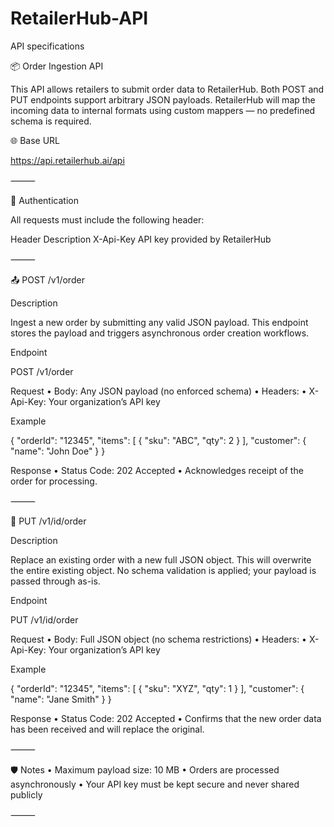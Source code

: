 # RetailerHub-API
API specifications

📦 Order Ingestion API

This API allows retailers to submit order data to RetailerHub. Both POST and PUT endpoints support arbitrary JSON payloads. RetailerHub will map the incoming data to internal formats using custom mappers — no predefined schema is required.

🌐 Base URL

https://api.retailerhub.ai/api


⸻

🔐 Authentication

All requests must include the following header:

Header	Description
X-Api-Key	API key provided by RetailerHub


⸻

📤 POST /v1/order

Description

Ingest a new order by submitting any valid JSON payload. This endpoint stores the payload and triggers asynchronous order creation workflows.

Endpoint

POST /v1/order

Request
	•	Body: Any JSON payload (no enforced schema)
	•	Headers:
	•	X-Api-Key: Your organization’s API key

Example

{
  "orderId": "12345",
  "items": [
    { "sku": "ABC", "qty": 2 }
  ],
  "customer": {
    "name": "John Doe"
  }
}

Response
	•	Status Code: 202 Accepted
	•	Acknowledges receipt of the order for processing.

⸻

🔁 PUT /v1/id/order

Description

Replace an existing order with a new full JSON object. This will overwrite the entire existing object. No schema validation is applied; your payload is passed through as-is.

Endpoint

PUT /v1/id/order

Request
	•	Body: Full JSON object (no schema restrictions)
	•	Headers:
	•	X-Api-Key: Your organization’s API key

Example

{
  "orderId": "12345",
  "items": [
    { "sku": "XYZ", "qty": 1 }
  ],
  "customer": {
    "name": "Jane Smith"
  }
}

Response
	•	Status Code: 202 Accepted
	•	Confirms that the new order data has been received and will replace the original.

⸻

🛡 Notes
	•	Maximum payload size: 10 MB
	•	Orders are processed asynchronously
	•	Your API key must be kept secure and never shared publicly

⸻
